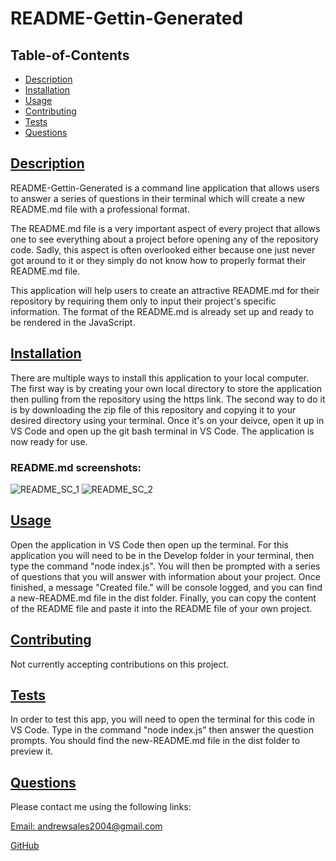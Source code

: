  # README-Gettin-Generated
    
  ## Table-of-Contents

  * [Description](#description)
  * [Installation](#installation)
  * [Usage](#usage)
  * [Contributing](#contributing)
  * [Tests](#tests)
  * [Questions](#questions)
  
  ## [Description](#table-of-contents)

  README-Gettin-Generated is a command line application that allows users to answer a series of questions in their terminal which will create a new README.md file with a professional format.

  The README.md file is a very important aspect of every project that allows one to see everything about a project before opening any of the repository code. Sadly, this aspect is often overlooked either because one just never got around to it or they simply do not know how to properly format their README.md file.

  This application will help users to create an attractive README.md for their repository by requiring them only to input their project's specific information. The format of the README.md is already set up and ready to be rendered in the JavaScript.

  ## [Installation](#table-of-contents)

  There are multiple ways to install this application to your local computer. The first way is by creating your own local directory to store the application then pulling from the repository using the https link. The second way to do it is by downloading the zip file of this repository and copying it to your desired directory using your terminal. Once it's on your deivce, open it up in VS Code and open up the git bash terminal in VS Code. The application is now ready for use.

  ### README.md screenshots:
![README_SC_1](https://user-images.githubusercontent.com/93755640/190286937-86d847ba-e939-4fff-ad3a-cdd54fd671cf.png)
![README_SC_2](https://user-images.githubusercontent.com/93755640/190286959-02234f8a-6be9-48e7-a780-ccac3065a578.png)

  ## [Usage](#table-of-contents)

  Open the application in VS Code then open up the terminal. For this application you will need to be in the Develop folder in your terminal, then type the command "node index.js". You will then be prompted with a series of questions that you will answer with information about your project. Once finished, a message "Created file." will be console logged, and you can find a new-README.md file in the dist folder. Finally, you can copy the content of the README file and paste it into the README file of your own project.

  ## [Contributing](#table-of-contents)
  
  
  Not currently accepting contributions on this project.
    

  ## [Tests](#table-of-contents)

  In order to test this app, you will need to open the terminal for this code in VS Code. Type in the command "node index.js" then answer the question prompts. You should find the new-README.md file in the dist folder to preview it.

  ## [Questions](#table-of-contents)

  Please contact me using the following links:

  [Email: andrewsales2004@gmail.com](mailto:andrewsales2004@gmail.com)

  [GitHub](https://github.com/AndrewSalesJr)
